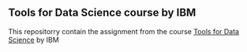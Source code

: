 ## Tools for Data Science course by IBM 
This repositorry contain the assignment from the course [Tools for Data Science](https://www.coursera.org/learn/open-source-tools-for-data-science) by IBM
